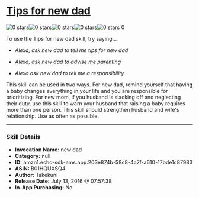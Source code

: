 # [Tips for new dad](http://alexa.amazon.com/#skills/amzn1.echo-sdk-ams.app.203e874b-58c8-4c7f-a610-17bde1c87983)
![0 stars](../../images/ic_star_border_black_18dp_1x.png)![0 stars](../../images/ic_star_border_black_18dp_1x.png)![0 stars](../../images/ic_star_border_black_18dp_1x.png)![0 stars](../../images/ic_star_border_black_18dp_1x.png)![0 stars](../../images/ic_star_border_black_18dp_1x.png) 0

To use the Tips for new dad skill, try saying...

* *Alexa, ask new dad to tell me tips for new dad*

* *Alexa, ask new dad to advise me parenting*

* *Alexa ask new dad to tell me a responsibility*

This skill can be used in two ways. For new dad, remind yourself that having a baby changes everything in your life and you are responsible for prioritizing.  For new mom, if you husband is slacking off and neglecting their duty, use this skill to warn your husband that raising a baby requires more than one person.
This skill should strengthen husband and wife's relationship.   Use as often as possible.

***

### Skill Details

* **Invocation Name:** new dad
* **Category:** null
* **ID:** amzn1.echo-sdk-ams.app.203e874b-58c8-4c7f-a610-17bde1c87983
* **ASIN:** B01HQUXSQ4
* **Author:** Takekuni
* **Release Date:** July 13, 2016 @ 07:57:38
* **In-App Purchasing:** No
